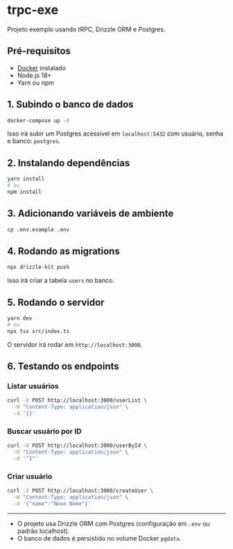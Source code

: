 # trpc-exe

Projeto exemplo usando tRPC, Drizzle ORM e Postgres.

## Pré-requisitos

- [Docker](https://www.docker.com/get-started/) instalado
- Node.js 18+
- Yarn ou npm

## 1. Subindo o banco de dados

```bash
docker-compose up -d
```

Isso irá subir um Postgres acessível em `localhost:5432` com usuário, senha e banco: `postgres`.

## 2. Instalando dependências

```bash
yarn install
# ou
npm install
```

## 3. Adicionando variáveis de ambiente

```bash
cp .env.example .env
```

## 4. Rodando as migrations

```bash
npx drizzle-kit push
```

Isso irá criar a tabela `users` no banco.

## 5. Rodando o servidor

```bash
yarn dev
# ou
npx tsx src/index.ts
```

O servidor irá rodar em `http://localhost:3000`.

## 6. Testando os endpoints

### Listar usuários

```bash
curl -X POST http://localhost:3000/userList \
  -H "Content-Type: application/json" \
  -d '{}'
```

### Buscar usuário por ID

```bash
curl -X POST http://localhost:3000/userById \
  -H "Content-Type: application/json" \
  -d '"1"'
```

### Criar usuário

```bash
curl -X POST http://localhost:3000/createUser \
  -H "Content-Type: application/json" \
  -d '{"name":"Novo Nome"}'
```

---

- O projeto usa Drizzle ORM com Postgres (configuração em `.env` ou padrão localhost).
- O banco de dados é persistido no volume Docker `pgdata`.
